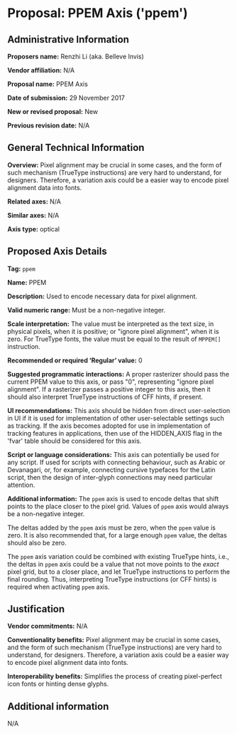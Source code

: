 # Proposal: PPEM Axis ('ppem')

## Administrative Information

**Proposers name:** Renzhi Li (aka. Belleve Invis)

**Vendor affiliation:** N/A

**Proposal name:** PPEM Axis

**Date of submission:** 29 November 2017

**New or revised proposal:** New

**Previous revision date:** N/A


## General Technical Information

**Overview:** Pixel alignment may be crucial in some cases, and the form of such mechanism (TrueType instructions) are very hard to understand, for designers. Therefore, a variation axis could be a easier way to encode pixel alignment data into fonts.

**Related axes:** N/A

**Similar axes:** N/A

**Axis type:** optical


## Proposed Axis Details

**Tag:** `ppem`

**Name:** PPEM

**Description:** Used to encode necessary data for pixel alignment.

**Valid numeric range:** Must be a non-negative integer.

**Scale interpretation:** The value must be interpreted as the text size, in physical pixels, when it is positive; or "ignore pixel alignment", when it is zero. For TrueType fonts, the value must be equal to the result of `MPPEM[]` instruction. 

**Recommended or required ‘Regular’ value:** 0

**Suggested programmatic interactions:** A proper rasterizer should pass the current PPEM value to this axis, or pass "0", representing "ignore pixel alignment". If a rasterizer passes a positive integer to this axis, then it should also interpret TrueType instructions of CFF hints, if present.

**UI recommendations:** This axis should be hidden from direct user-selection in UI if it is used for implementation of other user-selectable settings such as tracking. If the axis becomes adopted for use in implementation of tracking features in applications, then use of the HIDDEN_AXIS flag in the 'fvar' table should be considered for this axis.

**Script or language considerations:** This axis can potentially be used for any script. If used for scripts with connecting behaviour, such as Arabic or Devanagari, or, for example, connecting cursive typefaces for the Latin script, then the design of inter-glyph connections may need particular attention.

**Additional information:** The `ppem` axis is used to encode deltas that shift points to the place closer to the pixel grid. Values of `ppem` axis would always be a non-negative integer.

The deltas added by the `ppem` axis must be zero, when the `ppem` value is zero. It is also recommended that, for a large enough `ppem` value, the deltas should also be zero.

The `ppem` axis variation could be combined with existing TrueType hints, i.e., the deltas in `ppem` axis could be a value that not move points to the *exact* pixel grid, but to a closer place, and let TrueType instructions to perform the final rounding. Thus, interpreting TrueType instructions (or CFF hints) is required when activating `ppem` axis.

## Justification

**Vendor commitments:** N/A

**Conventionality benefits:** Pixel alignment may be crucial in some cases, and the form of such mechanism (TrueType instructions) are very hard to understand, for designers. Therefore, a variation axis could be a easier way to encode pixel alignment data into fonts.

**Interoperability benefits:** Simplifies the process of creating pixel-perfect icon fonts or hinting dense glyphs.

## Additional information

N/A

